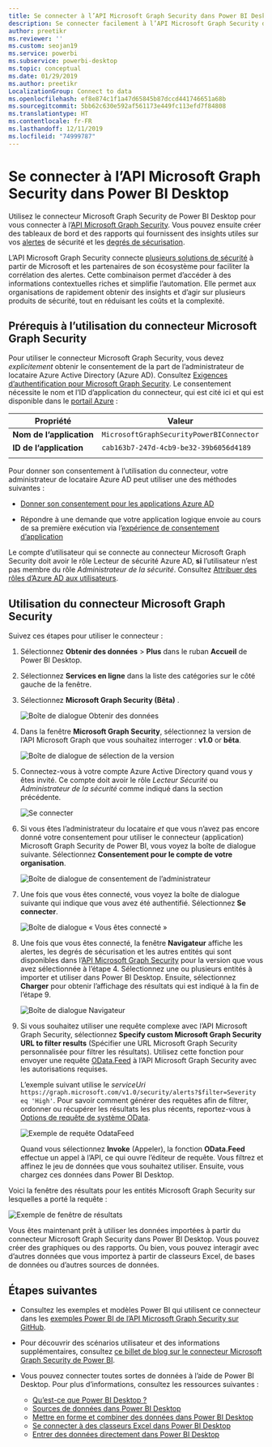 ```yaml
---
title: Se connecter à l’API Microsoft Graph Security dans Power BI Desktop
description: Se connecter facilement à l’API Microsoft Graph Security dans Power BI Desktop
author: preetikr
ms.reviewer: ''
ms.custom: seojan19
ms.service: powerbi
ms.subservice: powerbi-desktop
ms.topic: conceptual
ms.date: 01/29/2019
ms.author: preetikr
LocalizationGroup: Connect to data
ms.openlocfilehash: ef8e874c1f1a47d65845b87dccd441746651a68b
ms.sourcegitcommit: 5bb62c630e592af561173e449fc113efd7f84808
ms.translationtype: HT
ms.contentlocale: fr-FR
ms.lasthandoff: 12/11/2019
ms.locfileid: "74999787"
---
```

# <a name="connect-to-the-microsoft-graph-security-api-in-power-bi-desktop"></a>Se connecter à l’API Microsoft Graph Security dans Power BI Desktop

Utilisez le connecteur Microsoft Graph Security de Power BI Desktop pour vous connecter à l’[API Microsoft Graph Security](https://aka.ms/graphsecuritydocs). Vous pouvez ensuite créer des tableaux de bord et des rapports qui fournissent des insights utiles sur vos [alertes](https://docs.microsoft.com/graph/api/resources/alert?view=graph-rest-1.0) de sécurité et les [degrés de sécurisation](https://docs.microsoft.com/graph/api/resources/securescores?view=graph-rest-beta).

L’API Microsoft Graph Security connecte [plusieurs solutions de sécurité](https://aka.ms/graphsecurityalerts) à partir de Microsoft et les partenaires de son écosystème pour faciliter la corrélation des alertes. Cette combinaison permet d’accéder à des informations contextuelles riches et simplifie l’automation. Elle permet aux organisations de rapidement obtenir des insights et d’agir sur plusieurs produits de sécurité, tout en réduisant les coûts et la complexité.

## <a name="prerequisites-to-use-the-microsoft-graph-security-connector"></a>Prérequis à l’utilisation du connecteur Microsoft Graph Security

Pour utiliser le connecteur Microsoft Graph Security, vous devez *explicitement* obtenir le consentement de la part de l’administrateur de locataire Azure Active Directory (Azure AD). Consultez [Exigences d’authentification pour Microsoft Graph Security](https://aka.ms/graphsecurityauth).
Le consentement nécessite le nom et l’ID d’application du connecteur, qui est cité ici et qui est disponible dans le [portail Azure](https://portal.azure.com) :

| Propriété | Valeur |
|----------|-------|
| **Nom de l’application** | `MicrosoftGraphSecurityPowerBIConnector` |
| **ID de l’application** | `cab163b7-247d-4cb9-be32-39b6056d4189` |
|||

Pour donner son consentement à l’utilisation du connecteur, votre administrateur de locataire Azure AD peut utiliser une des méthodes suivantes :

* [Donner son consentement pour les applications Azure AD](https://docs.microsoft.com/azure/active-directory/develop/v2-permissions-and-consent)

* Répondre à une demande que votre application logique envoie au cours de sa première exécution via l’[expérience de consentement d’application](https://docs.microsoft.com/azure/active-directory/develop/application-consent-experience)
   
Le compte d’utilisateur qui se connecte au connecteur Microsoft Graph Security doit avoir le rôle Lecteur de sécurité Azure AD, **si** l’utilisateur n’est pas membre du rôle *Administrateur de la sécurité*. Consultez [Attribuer des rôles d’Azure AD aux utilisateurs](https://docs.microsoft.com/graph/security-authorization#assign-azure-ad-roles-to-users).

## <a name="using-the-microsoft-graph-security-connector"></a>Utilisation du connecteur Microsoft Graph Security

Suivez ces étapes pour utiliser le connecteur :

1. Sélectionnez **Obtenir des données** > **Plus** dans le ruban **Accueil** de Power BI Desktop.
2. Sélectionnez **Services en ligne** dans la liste des catégories sur le côté gauche de la fenêtre.
3. Sélectionnez **Microsoft Graph Security (Bêta)** .

    ![Boîte de dialogue Obtenir des données](media/desktop-connect-graph-security/GetData.PNG)
    
4. Dans la fenêtre **Microsoft Graph Security**, sélectionnez la version de l’API Microsoft Graph que vous souhaitez interroger : **v1.0** or **bêta**.

    ![Boîte de dialogue de sélection de la version](media/desktop-connect-graph-security/selectVersion.PNG)
    
5. Connectez-vous à votre compte Azure Active Directory quand vous y êtes invité. Ce compte doit avoir le rôle *Lecteur Sécurité* ou *Administrateur de la sécurité* comme indiqué dans la section précédente.

    ![Se connecter](media/desktop-connect-graph-security/SignIn.PNG) 
    
6. Si vous êtes l’administrateur du locataire *et* que vous n’avez pas encore donné votre consentement pour utiliser le connecteur (application) Microsoft Graph Security de Power BI, vous voyez la boîte de dialogue suivante. Sélectionnez **Consentement pour le compte de votre organisation**.

    ![Boîte de dialogue de consentement de l’administrateur](media/desktop-connect-graph-security/AdminConsent.PNG)
    
7. Une fois que vous êtes connecté, vous voyez la boîte de dialogue suivante qui indique que vous avez été authentifié. Sélectionnez **Se connecter**.

    ![Boîte de dialogue « Vous êtes connecté »](media/desktop-connect-graph-security/SignedIn.PNG)
    
8. Une fois que vous êtes connecté, la fenêtre **Navigateur** affiche les alertes, les degrés de sécurisation et les autres entités qui sont disponibles dans l’[API Microsoft Graph Security](https://aka.ms/graphsecuritydocs) pour la version que vous avez sélectionnée à l’étape 4. Sélectionnez une ou plusieurs entités à importer et utiliser dans Power BI Desktop. Ensuite, sélectionnez **Charger** pour obtenir l’affichage des résultats qui est indiqué à la fin de l’étape 9.

    ![Boîte de dialogue Navigateur](media/desktop-connect-graph-security/NavTable.PNG)
    
9. Si vous souhaitez utiliser une requête complexe avec l’API Microsoft Graph Security, sélectionnez **Specify custom Microsoft Graph Security URL to filter results** (Spécifier une URL Microsoft Graph Security personnalisée pour filtrer les résultats). Utilisez cette fonction pour envoyer une requête [OData.Feed](https://docs.microsoft.com/power-bi/desktop-connect-odata) à l’API Microsoft Graph Security avec les autorisations requises.

   L’exemple suivant utilise le *serviceUri* `https://graph.microsoft.com/v1.0/security/alerts?$filter=Severity eq 'High'`. Pour savoir comment générer des requêtes afin de filtrer, ordonner ou récupérer les résultats les plus récents, reportez-vous à [Options de requête de système OData](https://docs.microsoft.com/graph/query-parameters).

   ![Exemple de requête OdataFeed](media/desktop-connect-graph-security/ODataFeed.PNG)
    
   Quand vous sélectionnez **Invoke** (Appeler), la fonction **OData.Feed** effectue un appel à l’API, ce qui ouvre l’éditeur de requête. Vous filtrez et affinez le jeu de données que vous souhaitez utiliser. Ensuite, vous chargez ces données dans Power BI Desktop.

Voici la fenêtre des résultats pour les entités Microsoft Graph Security sur lesquelles a porté la requête :

   ![Exemple de fenêtre de résultats](media/desktop-connect-graph-security/Result.PNG)
    

Vous êtes maintenant prêt à utiliser les données importées à partir du connecteur Microsoft Graph Security dans Power BI Desktop. Vous pouvez créer des graphiques ou des rapports. Ou bien, vous pouvez interagir avec d’autres données que vous importez à partir de classeurs Excel, de bases de données ou d’autres sources de données.

## <a name="next-steps"></a>Étapes suivantes
* Consultez les exemples et modèles Power BI qui utilisent ce connecteur dans les [exemples Power BI de l’API Microsoft Graph Security sur GitHub](https://aka.ms/graphsecuritypowerbiconnectorsamples).

* Pour découvrir des scénarios utilisateur et des informations supplémentaires, consultez [ce billet de blog sur le connecteur Microsoft Graph Security de Power BI](https://aka.ms/graphsecuritypowerbiconnectorblogpost).

* Vous pouvez connecter toutes sortes de données à l’aide de Power BI Desktop. Pour plus d’informations, consultez les ressources suivantes :

    * [Qu’est-ce que Power BI Desktop ?](desktop-what-is-desktop.md)
    * [Sources de données dans Power BI Desktop](desktop-data-sources.md)
    * [Mettre en forme et combiner des données dans Power BI Desktop](desktop-shape-and-combine-data.md)
    * [Se connecter à des classeurs Excel dans Power BI Desktop](desktop-connect-excel.md)
    * [Entrer des données directement dans Power BI Desktop](desktop-enter-data-directly-into-desktop.md)
